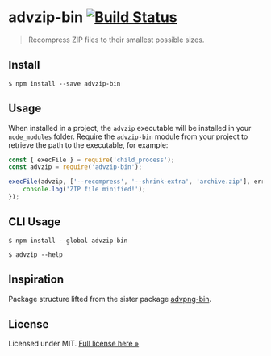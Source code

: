# advzip-bin [![Build Status](https://travis-ci.org/elliot-nelson/advzip-bin.svg?branch=master)](https://travis-ci.org/elliot-nelson/advzip-bin)

> Recompress ZIP files to their smallest possible sizes.

## Install

```
$ npm install --save advzip-bin
```

## Usage

When installed in a project, the `advzip` executable will be installed in your `node_modules`
folder. Require the `advzip-bin` module from your project to retrieve the path to the executable,
for example:

```js
const { execFile } = require('child_process');
const advzip = require('advzip-bin');

execFile(advzip, ['--recompress', '--shrink-extra', 'archive.zip'], err => {
	console.log('ZIP file minified!');
});
```

## CLI Usage

```
$ npm install --global advzip-bin
```

```
$ advzip --help
```

## Inspiration

Package structure lifted from the sister package [advpng-bin](https://github.com/imagemin/advpng-bin).

## License

Licensed under MIT. [Full license here &raquo;](LICENSE.txt)
